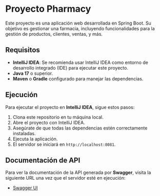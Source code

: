 # Proyecto Pharmacy

Este proyecto es una aplicación web desarrollada en Spring Boot. Su objetivo es gestionar una farmacia, incluyendo funcionalidades para la gestión de productos, clientes, ventas, y más.

## Requisitos

- **IntelliJ IDEA**: Se recomienda usar IntelliJ IDEA como entorno de desarrollo integrado (IDE) para ejecutar este proyecto.
- **Java 17** o superior.
- **Maven** o **Gradle** configurado para manejar las dependencias.

## Ejecución

Para ejecutar el proyecto en **IntelliJ IDEA**, sigue estos pasos:

1. Clona este repositorio en tu máquina local.
2. Abre el proyecto con IntelliJ IDEA.
3. Asegúrate de que todas las dependencias estén correctamente instaladas.
4. Ejecuta la aplicación.
5. El servidor se iniciará en `http://localhost:8081`.

## Documentación de API

Para ver la documentación de la API generada por **Swagger**, visita la siguiente URL una vez que el servidor esté en ejecución:

- [Swagger UI](http://localhost:8081/docs/swagger-ui/index.html)
